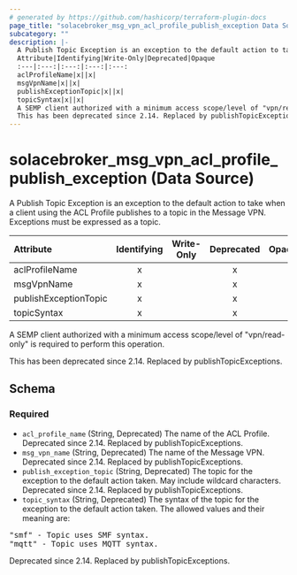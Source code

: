 ```yaml
---
# generated by https://github.com/hashicorp/terraform-plugin-docs
page_title: "solacebroker_msg_vpn_acl_profile_publish_exception Data Source - solacebroker"
subcategory: ""
description: |-
  A Publish Topic Exception is an exception to the default action to take when a client using the ACL Profile publishes to a topic in the Message VPN. Exceptions must be expressed as a topic.
  Attribute|Identifying|Write-Only|Deprecated|Opaque
  :---|:---:|:---:|:---:|:---:
  aclProfileName|x||x|
  msgVpnName|x||x|
  publishExceptionTopic|x||x|
  topicSyntax|x||x|
  A SEMP client authorized with a minimum access scope/level of "vpn/read-only" is required to perform this operation.
  This has been deprecated since 2.14. Replaced by publishTopicExceptions.
---
```


# solacebroker_msg_vpn_acl_profile_publish_exception (Data Source)

A Publish Topic Exception is an exception to the default action to take when a client using the ACL Profile publishes to a topic in the Message VPN. Exceptions must be expressed as a topic.


Attribute|Identifying|Write-Only|Deprecated|Opaque
:---|:---:|:---:|:---:|:---:
aclProfileName|x||x|
msgVpnName|x||x|
publishExceptionTopic|x||x|
topicSyntax|x||x|



A SEMP client authorized with a minimum access scope/level of "vpn/read-only" is required to perform this operation.

This has been deprecated since 2.14. Replaced by publishTopicExceptions.



<!-- schema generated by tfplugindocs -->
## Schema

### Required

- `acl_profile_name` (String, Deprecated) The name of the ACL Profile. Deprecated since 2.14. Replaced by publishTopicExceptions.
- `msg_vpn_name` (String, Deprecated) The name of the Message VPN. Deprecated since 2.14. Replaced by publishTopicExceptions.
- `publish_exception_topic` (String, Deprecated) The topic for the exception to the default action taken. May include wildcard characters. Deprecated since 2.14. Replaced by publishTopicExceptions.
- `topic_syntax` (String, Deprecated) The syntax of the topic for the exception to the default action taken. The allowed values and their meaning are:

<pre>
"smf" - Topic uses SMF syntax.
"mqtt" - Topic uses MQTT syntax.
</pre>
 Deprecated since 2.14. Replaced by publishTopicExceptions.


